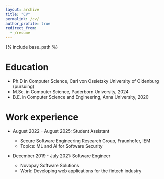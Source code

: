 ```yaml
---
layout: archive
title: "CV"
permalink: /cv/
author_profile: true
redirect_from:
  - /resume
---
```


{% include base_path %}

Education
======
* Ph.D in Computer Science, Carl von Ossietzky University of Oldenburg (pursuing)
* M.Sc. in Computer Science, Paderborn University, 2024
* B.E. in Computer Science and Engineering, Anna University, 2020

Work experience
======
* August 2022 - August 2025: Student Assistant
  * Secure Software Engineering Research Group, Fraunhofer, IEM
  * Topics: ML and AI for Software Security

* December 2019 - July 2021: Software Engineer
  * Novopay Software Solutions
  * Work: Developing web applications for the fintech industry

<!---
Skills
======
* Skill 1
* Skill 2
  * Sub-skill 2.1
  * Sub-skill 2.2
  * Sub-skill 2.3
* Skill 3

Publications
======
  <ul>{% for post in site.publications reversed %}
    {% include archive-single-cv.html %}
  {% endfor %}</ul>
  
Talks
======
  <ul>{% for post in site.talks reversed %}
    {% include archive-single-talk-cv.html  %}
  {% endfor %}</ul>
  

Teaching 
======
  <ul>{% for post in site.teaching reversed %}
    {% include archive-single-cv.html %}
  {% endfor %}</ul>
  
Service and leadership
======
* Currently signed in to 43 different slack teams


-->
